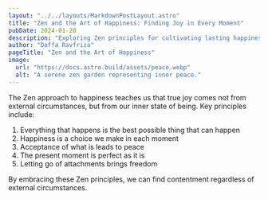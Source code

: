 ```yaml
---
layout: "../../layouts/MarkdownPostLayout.astro"
title: "Zen and the Art of Happiness: Finding Joy in Every Moment"
pubDate: 2024-01-20
description: "Exploring Zen principles for cultivating lasting happiness"
author: "Daffa Ravfriza"
pageTitle: "Zen and the Art of Happiness"
image:
  url: "https://docs.astro.build/assets/peace.webp"
  alt: "A serene zen garden representing inner peace."
---
```


The Zen approach to happiness teaches us that true joy comes not from external circumstances, but from our inner state of being. Key principles include:

1. Everything that happens is the best possible thing that can happen
2. Happiness is a choice we make in each moment
3. Acceptance of what is leads to peace
4. The present moment is perfect as it is
5. Letting go of attachments brings freedom

By embracing these Zen principles, we can find contentment regardless of external circumstances.
